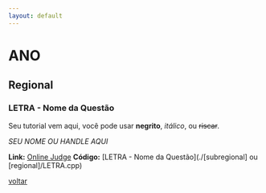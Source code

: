 ```yaml
---
layout: default
---
```


# ANO

## Regional

### LETRA - Nome da Questão
Seu tutorial vem aqui, você pode usar **negrito**, _itálico_, ou ~~riscar~~.

_SEU NOME OU HANDLE AQUI_

**Link:** [Online Judge](Link) 
**Código:** [LETRA - Nome da Questão](./[subregional] ou [regional]/LETRA.cpp)

[voltar](https://leticiafcs.github.io/Maratona-de-Programacao/)
